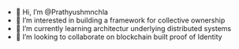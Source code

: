 - 👋 Hi, I’m @Prathyushmnchla
- 👀 I’m interested in building a framework for collective ownership
- 🌱 I’m currently learning architectur underlying distributed systems
- 💞️ I’m looking to collaborate on blockchain built proof of Identity

<!---
Prathyushmnchla/Prathyushmnchla is a ✨ special ✨ repository because its `README.md` (this file) appears on your GitHub profile.
You can click the Preview link to take a look at your changes.
--->
